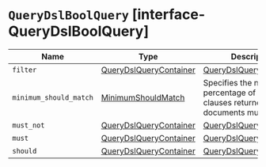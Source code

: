 # `QueryDslBoolQuery` [interface-QueryDslBoolQuery]

| Name | Type | Description |
| - | - | - |
| `filter` | [QueryDslQueryContainer](./QueryDslQueryContainer.md) | [QueryDslQueryContainer](./QueryDslQueryContainer.md)[] | The clause (query) must appear in matching documents. However, unlike `must`, the score of the query will be ignored. |
| `minimum_should_match` | [MinimumShouldMatch](./MinimumShouldMatch.md) | Specifies the number or percentage of `should` clauses returned documents must match. |
| `must_not` | [QueryDslQueryContainer](./QueryDslQueryContainer.md) | [QueryDslQueryContainer](./QueryDslQueryContainer.md)[] | The clause (query) must not appear in the matching documents. Because scoring is ignored, a score of `0` is returned for all documents. |
| `must` | [QueryDslQueryContainer](./QueryDslQueryContainer.md) | [QueryDslQueryContainer](./QueryDslQueryContainer.md)[] | The clause (query) must appear in matching documents and will contribute to the score. |
| `should` | [QueryDslQueryContainer](./QueryDslQueryContainer.md) | [QueryDslQueryContainer](./QueryDslQueryContainer.md)[] | The clause (query) should appear in the matching document. |
